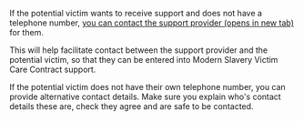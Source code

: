 If the potential victim wants to receive support and does not have a telephone number, <a href="/support-organisations" target="_blank">you can contact the support provider (opens in new tab)</a> for them.


This will help facilitate contact between the support provider and the potential victim, so that they can be entered into Modern Slavery Victim Care Contract support.


If the potential victim does not have their own telephone number, you can provide alternative contact details. Make sure you explain who's contact details these are, check they agree and are safe to be contacted.
